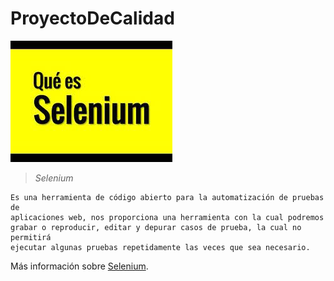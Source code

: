 # ProyectoDeCalidad
![Image text](https://github.com/Mauxd777/QualityStreamTutorial/blob/main/src/test/java/Imagenes/Selenium.png)

>*Selenium*

```text
Es una herramienta de código abierto para la automatización de pruebas de 
aplicaciones web, nos proporciona una herramienta con la cual podremos 
grabar o reproducir, editar y depurar casos de prueba, la cual no permitirá
ejecutar algunas pruebas repetidamente las veces que sea necesario.
```
Más información sobre [Selenium](https://inmediatum.com/blog/piensa-digital/que-es-selenium-y-para-que-sirve/).
